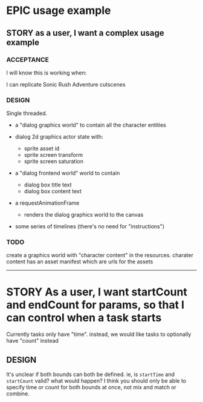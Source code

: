 # EPIC usage example

## STORY as a user, I want a complex usage example

### ACCEPTANCE

I will know this is working when:

I can replicate Sonic Rush Adventure cutscenes

### DESIGN

Single threaded.

- a "dialog graphics world" to contain all the character entities
- dialog 2d graphics actor state with:

  - sprite asset id
  - sprite screen transform
  - sprite screen saturation

- a "dialog frontend world" world to contain

  - dialog box title text
  - dialog box content text

- a requestAnimationFrame

  - renders the dialog graphics world to the canvas

- some series of timelines (there's no need for "instructions")

### TODO

create a graphics world with "character content" in the resources. charater content has an asset manifest which are urls for the assets

---

# STORY As a user, I want startCount and endCount for params, so that I can control when a task starts

Currently tasks only have "time". instead, we would like tasks to optionally have "count" instead

## DESIGN

It's unclear if both bounds can both be defined. ie, is `startTime` and `startCount` valid? what would happen? I think you should only be able to specify time or count for both bounds at once, not mix and match or combine.
